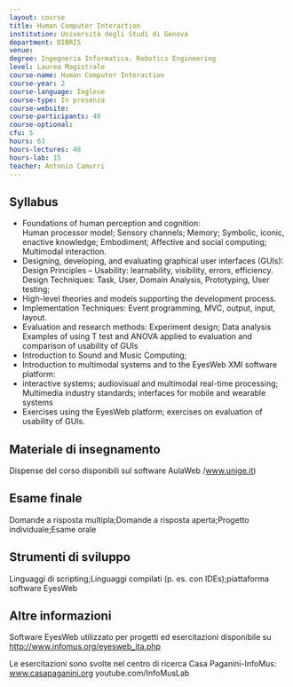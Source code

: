 ```yaml
---
layout: course
title: Human Computer Interaction
institution: Università degli Studi di Genova
department: DIBRIS
venue: 
degree: Ingegneria Informatica, Robotics Engineering
level: Laurea Magistrale
course-name: Human Computer Interaction
course-year: 2
course-language: Inglese
course-type: In presenza
course-website: 
course-participants: 40
course-optional: 
cfu: 5
hours: 63
hours-lectures: 48
hours-lab: 15
teacher: Antonio Camurri
---
```



## Syllabus 
- Foundations of human perception and cognition:  
Human processor model; Sensory channels; Memory; Symbolic, iconic, enactive knowledge; Embodiment; Affective and social computing; Multimodal interaction. 
- Designing, developing, and evaluating graphical user interfaces (GUIs):
Design Principles – Usability: learnability, visibility, errors, efficiency.
Design Techniques: Task, User, Domain Analysis, Prototyping, User testing;
- High-level theories and models supporting the development process.
- Implementation Techniques: Event programming, MVC, output, input, layout.
- Evaluation and research methods: Experiment design; Data analysis 
Examples of using T test and ANOVA applied to evaluation and comparison of usability of GUIs	
- Introduction to Sound and Music Computing; 
- Introduction to multimodal systems and to the EyesWeb XMI software platform: 
- interactive systems; audiovisual and multimodal real-time processing; Multimedia industry standards; interfaces for mobile and wearable systems
- Exercises using the EyesWeb platform; exercises on evaluation of usability of GUIs.


## Materiale di insegnamento 
Dispense del corso disponibili sul software AulaWeb /www.unige.it)


## Esame finale 
Domande a risposta multipla;Domande a risposta aperta;Progetto individuale;Esame orale

## Strumenti di sviluppo 
Linguaggi di scripting;Linguaggi compilati (p. es. con IDEs);piattaforma software EyesWeb

## Altre informazioni 
Software EyesWeb utilizzato per progetti ed esercitazioni disponibile su
http://www.infomus.org/eyesweb_ita.php

Le esercitazioni sono svolte nel centro di ricerca Casa Paganini-InfoMus:
www.casapaganini.org
youtube.com/InfoMusLab
